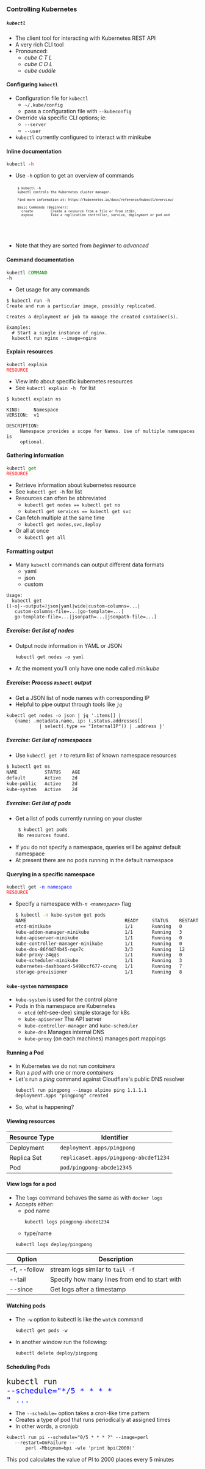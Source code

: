 ### Controlling Kubernetes


##### `kubectl`
* The client tool for interacting with Kubernetes REST API
* A very rich CLI tool
* Pronounced:
  + _cube C T L_
  + _cube C D L_
  + _cube cuddle_



#### Configuring `kubectl`
* Configuration file for `kubectl` 
   + `~/.kube/config`
   + pass a configuration file with `--kubeconfig`
* Override via specific CLI options; ie:
   + `--server`
   + `--user`
* `kubectl` currently configured to interact with minikube 


#### Inline documentation
<code>kubectl </code><code style="color:red;">-h</code>
* Use `-h` option to get an overview of commands 
   <pre style="font-size:10;"><code data-trim data-noescape>
   $ kubectl -h  
   kubectl controls the Kubernetes cluster manager. 
   
   Find more information at: https://kubernetes.io/docs/reference/kubectl/overview/
   
   Basic Commands (Beginner):
     create         Create a resource from a file or from stdin.
     expose         Take a replication controller, service, deployment or pod and
</code></pre>   
* Note that they are sorted from _beginner_ to _advanced_

<!-- .element: class="stretch"  -->


#### Command documentation
<code>kubectl </code><code style="color:green;">COMMAND </code><code>-h</code>
* Get usage for any commands

```
$ kubectl run -h
Create and run a particular image, possibly replicated. 

Creates a deployment or job to manage the created container(s).

Examples:
  # Start a single instance of nginx.
  kubectl run nginx --image=nginx
```
<!-- .element: class="fragment" data-fragment-index="0" style="font-size:12pt;" -->



#### Explain resources
<code>kubectl explain </code><code style="color:red;">RESOURCE</code>
* View info about specific kubernetes resources
* See ` kubectl explain -h  ` for list

```
$ kubectl explain ns

KIND:     Namespace
VERSION:  v1

DESCRIPTION:
     Namespace provides a scope for Names. Use of multiple namespaces is
     optional.
```
<!-- .element: class="fragment" data-fragment-index="0" style="font-size:10pt;" -->



#### Gathering information
<code>kubectl </code><code style="color:green;">get </code><code style="color:red;">RESOURCE</code>
* Retrieve information about kubernetes resource
* See ` kubectl get -h ` for list
* Resources can often be abbreviated
   + `kubectl get nodes == kubectl get no`
   + `kubectl get services == kubectl get svc`
* Can fetch multiple at the same time
   + `kubectl get nodes,svc,deploy`
* Or all at once
   + `kubectl get all`


#### Formatting output
* Many `kubectl` commands can output different data formats
  + yaml
  + json
  + custom

```
Usage:
  kubectl get
[(-o|--output=)json|yaml|wide|custom-columns=...|
   custom-columns-file=...|go-template=...|
   go-template-file=...|jsonpath=...|jsonpath-file=...]
```
<!-- .element: class="fragment" data-fragment-index="0" -->


##### Exercise: Get list of nodes
* Output node information in YAML or JSON
   ```
   kubectl get nodes -o yaml
   ```
   <!-- .element: class="fragment" data-fragment-index="0" -->
* At the moment you'll only have one node called <!-- .element: class="fragment" data-fragment-index="1" -->_minikube_


##### Exercise: Process `kubectl` output
* Get a JSON list of node names with corresponding IP
* Helpful to pipe output through tools like *`jq`*
```
kubectl get nodes -o json | jq '.items[] | 
   {name: .metadata.name, ip: (.status.addresses[] 
            | select(.type == "InternalIP")) | .address }'
```
<!-- .element: class="fragment" data-fragment-index="0" style="font-size:13pt;" -->



##### Exercise: Get list of namespaces
* Use `kubectl get ?` to return list of known namespace resources

```bash
$ kubectl get ns
NAME          STATUS    AGE
default       Active    2d
kube-public   Active    2d
kube-system   Active    2d
```
<!-- .element: class="fragment" data-fragment-index="0" -->



##### Exercise: Get list of pods
* Get a list of pods currently running on your cluster
   ```bash
    $ kubectl get pods
    No resources found.
   ```
   <!-- .element: class="fragment" data-fragment-index="0" -->
* If you do not specify a namespace, queries will be against default namespace <!-- .element: class="fragment" data-fragment-index="1" -->
* At present there are no pods running in the default namespace <!-- .element: class="fragment" data-fragment-index="2" -->


#### Querying in a specific namespace
<code>kubectl get </code><code style="color:blue;">-n namespace </code><code style="color:red;">RESOURCE</code>
* Specify a namespace with<!-- .element: class="fragment" data-fragment-index="2" -->*`-n <namespace>`* flag
   ```bash
  $ kubectl -n kube-system get pods
  NAME                                    READY     STATUS    RESTARTS   AGE
  etcd-minikube                           1/1       Running   0          1h
  kube-addon-manager-minikube             1/1       Running   3          2d
  kube-apiserver-minikube                 1/1       Running   0          1h
  kube-controller-manager-minikube        1/1       Running   0          1h
  kube-dns-86f4d74b45-nqx7c               3/3       Running   12         2d
  kube-proxy-z4qqs                        1/1       Running   0          1h
  kube-scheduler-minikube                 1/1       Running   3          2d
  kubernetes-dashboard-5498ccf677-ccvnq   1/1       Running   7          2d
  storage-provisioner                     1/1       Running   8          2d
     ```


#### `kube-system` namespace
* `kube-system` is used for the control plane
* Pods in this namespace are Kubernetes
  + `etcd` (eht-see-dee) simple storage for k8s
  + `kube-apiserver` The API server
  + `kube-controller-manager` and `kube-scheduler`
  + `kube-dns` Manages internal DNS
  + `kube-proxy` (on each machines) manages port mappings


#### Running a Pod
* In Kubernetes we do not run <!-- .element: class="fragment" data-fragment-index="0" -->_containers_
* Run a <!-- .element: class="fragment" data-fragment-index="1" -->_pod_ with one or more _containers_
* Let's run a <!-- .element: class="fragment" data-fragment-index="2" -->_ping_ command against Cloudflare's public DNS resolver
   ```
   kubectl run pingpong --image alpine ping 1.1.1.1
   deployment.apps "pingpong" created
   ```
* So, what is happening? <!-- .element: class="fragment" data-fragment-index="3" -->


#### Viewing resources
<asciinema-player autoplay="1" loop="1" font-size="medium" speed="1"
    theme="solarized-light" src="asciinema/basic-kubectl-get.cast" rows="15" ></asciinema-player>

| Resource Type | Identifier |
|---   | --- |
|Deployment | `deployment.apps/pingpong` |
|Replica Set | `replicaset.apps/pingpong-abcdef1234` |
| Pod | `pod/pingpong-abcde12345` |


#### View logs for a pod
* The `logs` command behaves the same as with `docker logs`
* Accepts either:
   + pod name
      ```
      kubectl logs pingpong-abcde1234
      ```
   + type/name
   ```
   kubectl logs deploy/pingpong
   ```

|Option  | Description |
|--- | --- |
| -f, --follow | stream logs similar to `tail -f` |
| --tail <integer> | Specify how many lines from end to start with |
| --since | Get logs after a timestamp |


#### Watching pods
* The `-w` option to kubectl is like the `watch` command
   ```
   kubectl get pods -w
   ```
* In another window run the following:
   ```
   kubectl delete deploy/pingpong
   ```


#### Scheduling Pods

<code style="font-size:15pt;">kubectl run </code><code style="font-size:15pt;color:blue;">--schedule="\*/5 \* \* \* \* " ...</code>

* The <!-- .element: class="fragment" data-fragment-index="0" -->`--schedule=` option takes a cron-like time pattern
* Creates a type of pod that runs periodically at assigned times <!-- .element: class="fragment" data-fragment-index="1" -->
* In other words, a cronjob <!-- .element: class="fragment" data-fragment-index="2" -->

```
kubectl run pi --schedule="0/5 * * * ?" --image=perl 
   --restart=OnFailure -- 
       perl -Mbignum=bpi -wle 'print bpi(2000)'
```
<!-- .element: class="fragment" data-fragment-index="3" -->

This pod calculates the value of PI to 2000 places every 5 minutes <!-- .element: class="fragment" data-fragment-index="4" -->
